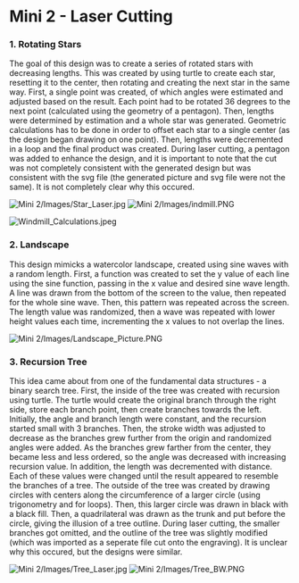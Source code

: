 # Mini 2 - Laser Cutting

### 1. Rotating Stars

The goal of this design was to create a series of rotated stars with decreasing lengths. This was created by using turtle to create each star, resetting it to the center, then rotating and creating the next star in the same way. First, a single point was created, of which angles were estimated and adjusted based on the result. Each point had to be rotated 36 degrees to the next point (calculated using the geometry of a pentagon). Then, lengths were determined by estimation and a whole star was generated. Geometric calculations has to be done in order to offset each star to a single center (as the design began drawing on one point). Then, lengths were decremented in a loop and the final product was created. During laser cutting, a pentagon was added to enhance the design, and it is important to note that the cut was not completely consistent with the generated design but was consistent with the svg file (the generated picture and svg file were not the same). It is not completely clear why this occured.

![Mini 2/Images/Star_Laser.jpg](/CSCI_4830_Blog/Mini%202/Images/Star_Laser.jpg)
![Mini 2/Images/indmill.PNG](/CSCI_4830_Blog/Mini%202/Images/indmill.PNG)
<script src="https://gist.github.com/vish9955/c2ff85bd814d036ac7e367b73b07ece0.js"></script>
![Windmill_Calculations.jpeg](/CSCI_4830_Blog/Mini%202/Images/Windmill_Calculations.jpeg)

### 2. Landscape
This design mimicks a watercolor landscape, created using sine waves with a random length. First, a function was created to set the y value of each line using the sine function, passing in the x value and desired sine wave length. A line was drawn from the bottom of the screen to the value, then repeated for the whole sine wave. Then, this pattern was repeated across the screen. The length value was randomized, then a wave was repeated with lower height values each time, incrementing the x values to not overlap the lines.

![Mini 2/Images/Landscape_Picture.PNG](/CSCI_4830_Blog/Mini%202/Images/Landscape_Picture.PNG)
<script src="https://gist.github.com/vish9955/313b674ee421aba9a88f0fd38c5a883a.js"></script>
### 3. Recursion Tree
This idea came about from one of the fundamental data structures - a binary search tree. First, the inside of the tree was created with recursion using turtle. The turtle would create the original branch through the right side, store each branch point, then create branches towards the left. Initially, the angle and branch length were constant, and the recursion started small with 3 branches. Then, the stroke width was adjusted to decrease as the branches grew further from the origin and randomized angles were added. As the branches grew farther from the center, they became less and less ordered, so the angle was decreased with increasing recursion value. In addition, the length was decremented with distance. Each of these values were changed until the result appeared to resemble the branches of a tree.
The outside of the tree was created by drawing circles with centers along the circumference of a larger circle (using trigonometry and for loops). Then, this larger circle was drawn in black with a black fill. Then, a quadrilateral was drawn as the trunk and put before the circle, giving the illusion of a tree outline. During laser cutting, the smaller branches got omitted, and the outline of the tree was slightly modified (which was imported as a seperate file cut onto the engraving). It is unclear why this occured, but the designs were similar.

![Mini 2/Images/Tree_Laser.jpg](/CSCI_4830_Blog/Mini%202/Images/Tree_Laser.jpg)
![Mini 2/Images/Tree_BW.PNG](/CSCI_4830_Blog/Mini%202/Images/Tree_BW.PNG)
<script src="https://gist.github.com/vish9955/30e3f261c4ba5b806c0c3e97384613d5.js"></script>